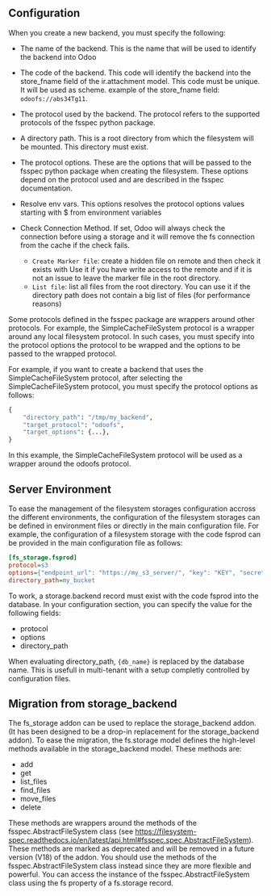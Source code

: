 ## Configuration

When you create a new backend, you must specify the following:

- The name of the backend. This is the name that will be used to
  identify the backend into Odoo
- The code of the backend. This code will identify the backend into the
  store_fname field of the ir.attachment model. This code must be
  unique. It will be used as scheme. example of the store_fname field:
  `odoofs://abs34Tg11`.
- The protocol used by the backend. The protocol refers to the supported
  protocols of the fsspec python package.
- A directory path. This is a root directory from which the filesystem
  will be mounted. This directory must exist.
- The protocol options. These are the options that will be passed to the
  fsspec python package when creating the filesystem. These options
  depend on the protocol used and are described in the fsspec
  documentation.
- Resolve env vars. This options resolves the protocol options values
  starting with \$ from environment variables
- Check Connection Method. If set, Odoo will always check the connection before
  using a storage and it will remove the fs connection from the cache if the
  check fails.

  - `Create Marker file`: create a hidden file on remote and then check it
    exists with Use it if you have write access to the remote and if it is not
    an issue to leave the marker file in the root directory.
  - `List file`: list all files from the root directory. You can use it if the
    directory path does not contain a big list of files (for performance
    reasons)

Some protocols defined in the fsspec package are wrappers around other
protocols. For example, the SimpleCacheFileSystem protocol is a wrapper
around any local filesystem protocol. In such cases, you must specify
into the protocol options the protocol to be wrapped and the options to
be passed to the wrapped protocol.

For example, if you want to create a backend that uses the
SimpleCacheFileSystem protocol, after selecting the
SimpleCacheFileSystem protocol, you must specify the protocol options as
follows:

``` python
{
    "directory_path": "/tmp/my_backend",
    "target_protocol": "odoofs",
    "target_options": {...},
}
```

In this example, the SimpleCacheFileSystem protocol will be used as a
wrapper around the odoofs protocol.

## Server Environment

To ease the management of the filesystem storages configuration accross
the different environments, the configuration of the filesystem storages
can be defined in environment files or directly in the main
configuration file. For example, the configuration of a filesystem
storage with the code fsprod can be provided in the main configuration
file as follows:

``` ini
[fs_storage.fsprod]
protocol=s3
options={"endpoint_url": "https://my_s3_server/", "key": "KEY", "secret": "SECRET"}
directory_path=my_bucket
```

To work, a storage.backend record must exist with the code fsprod into
the database. In your configuration section, you can specify the value
for the following fields:

- protocol
- options
- directory_path

When evaluating directory_path, `{db_name}` is replaced by the database name.
This is usefull in multi-tenant with a setup completly controlled by
configuration files.

## Migration from storage_backend

The fs_storage addon can be used to replace the storage_backend addon.
(It has been designed to be a drop-in replacement for the
storage_backend addon). To ease the migration, the fs.storage model
defines the high-level methods available in the storage_backend model.
These methods are:

- add
- get
- list_files
- find_files
- move_files
- delete

These methods are wrappers around the methods of the
fsspec.AbstractFileSystem class (see
<https://filesystem-spec.readthedocs.io/en/latest/api.html#fsspec.spec.AbstractFileSystem>).
These methods are marked as deprecated and will be removed in a future
version (V18) of the addon. You should use the methods of the
fsspec.AbstractFileSystem class instead since they are more flexible and
powerful. You can access the instance of the fsspec.AbstractFileSystem
class using the fs property of a fs.storage record.
